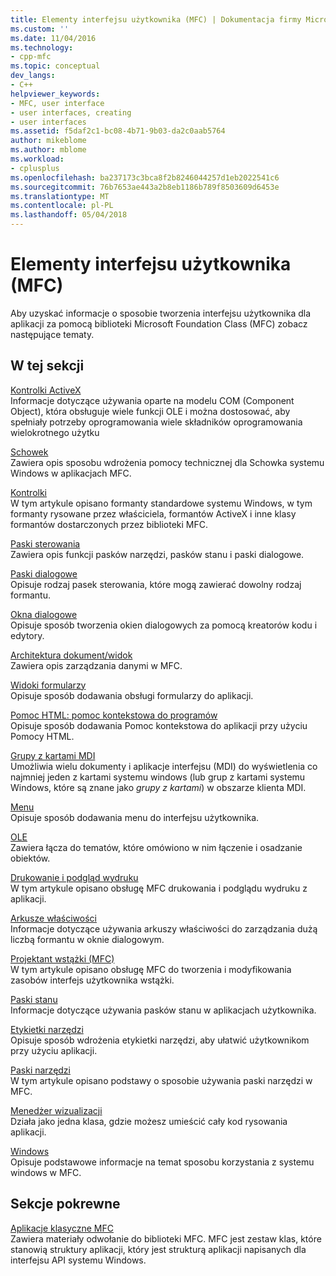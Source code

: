 ```yaml
---
title: Elementy interfejsu użytkownika (MFC) | Dokumentacja firmy Microsoft
ms.custom: ''
ms.date: 11/04/2016
ms.technology:
- cpp-mfc
ms.topic: conceptual
dev_langs:
- C++
helpviewer_keywords:
- MFC, user interface
- user interfaces, creating
- user interfaces
ms.assetid: f5daf2c1-bc08-4b71-9b03-da2c0aab5764
author: mikeblome
ms.author: mblome
ms.workload:
- cplusplus
ms.openlocfilehash: ba237173c3bca8f2b8246044257d1eb2022541c6
ms.sourcegitcommit: 76b7653ae443a2b8eb1186b789f8503609d6453e
ms.translationtype: MT
ms.contentlocale: pl-PL
ms.lasthandoff: 05/04/2018
---
```

# <a name="user-interface-elements-mfc"></a>Elementy interfejsu użytkownika (MFC)
Aby uzyskać informacje o sposobie tworzenia interfejsu użytkownika dla aplikacji za pomocą biblioteki Microsoft Foundation Class (MFC) zobacz następujące tematy.  
  
## <a name="in-this-section"></a>W tej sekcji  
 [Kontrolki ActiveX](../mfc/activex-controls.md)  
 Informacje dotyczące używania oparte na modelu COM (Component Object), która obsługuje wiele funkcji OLE i można dostosować, aby spełniały potrzeby oprogramowania wiele składników oprogramowania wielokrotnego użytku  
  
 [Schowek](../mfc/clipboard.md)  
 Zawiera opis sposobu wdrożenia pomocy technicznej dla Schowka systemu Windows w aplikacjach MFC.  
  
 [Kontrolki](../mfc/controls-mfc.md)  
 W tym artykule opisano formanty standardowe systemu Windows, w tym formanty rysowane przez właściciela, formantów ActiveX i inne klasy formantów dostarczonych przez biblioteki MFC.  
  
 [Paski sterowania](../mfc/control-bars.md)  
 Zawiera opis funkcji pasków narzędzi, pasków stanu i paski dialogowe.  
  
 [Paski dialogowe](../mfc/dialog-bars.md)  
 Opisuje rodzaj pasek sterowania, które mogą zawierać dowolny rodzaj formantu.  
  
 [Okna dialogowe](../mfc/dialog-boxes.md)  
 Opisuje sposób tworzenia okien dialogowych za pomocą kreatorów kodu i edytory.  
  
 [Architektura dokument/widok](../mfc/document-view-architecture.md)  
 Zawiera opis zarządzania danymi w MFC.  
  
 [Widoki formularzy](../mfc/form-views-mfc.md)  
 Opisuje sposób dodawania obsługi formularzy do aplikacji.  
  
 [Pomoc HTML: pomoc kontekstowa do programów](../mfc/html-help-context-sensitive-help-for-your-programs.md)  
 Opisuje sposób dodawania Pomoc kontekstowa do aplikacji przy użyciu Pomocy HTML.  
  
 [Grupy z kartami MDI](../mfc/mdi-tabbed-groups.md)  
 Umożliwia wielu dokumenty i aplikacje interfejsu (MDI) do wyświetlenia co najmniej jeden z kartami systemu windows (lub grup z kartami systemu Windows, które są znane jako *grupy z kartami*) w obszarze klienta MDI.  
  
 [Menu](../mfc/menus-mfc.md)  
 Opisuje sposób dodawania menu do interfejsu użytkownika.  
  
 [OLE](../mfc/ole-mfc.md)  
 Zawiera łącza do tematów, które omówiono w nim łączenie i osadzanie obiektów.  
  
 [Drukowanie i podgląd wydruku](../mfc/printing-and-print-preview.md)  
 W tym artykule opisano obsługę MFC drukowania i podglądu wydruku z aplikacji.  
  
 [Arkusze właściwości](../mfc/property-sheets-mfc.md)  
 Informacje dotyczące używania arkuszy właściwości do zarządzania dużą liczbą formantu w oknie dialogowym.  
  
 [Projektant wstążki (MFC)](../mfc/ribbon-designer-mfc.md)  
 W tym artykule opisano obsługę MFC do tworzenia i modyfikowania zasobów interfejs użytkownika wstążki.  
  
 [Paski stanu](../mfc/status-bars.md)  
 Informacje dotyczące używania pasków stanu w aplikacjach użytkownika.  
  
 [Etykietki narzędzi](../mfc/tool-tips.md)  
 Opisuje sposób wdrożenia etykietki narzędzi, aby ułatwić użytkownikom przy użyciu aplikacji.  
  
 [Paski narzędzi](../mfc/toolbars.md)  
 W tym artykule opisano podstawy o sposobie używania paski narzędzi w MFC.  
  
 [Menedżer wizualizacji](../mfc/visualization-manager.md)  
 Działa jako jedna klasa, gdzie możesz umieścić cały kod rysowania aplikacji.  
  
 [Windows](../mfc/windows.md)  
 Opisuje podstawowe informacje na temat sposobu korzystania z systemu windows w MFC.  
  
## <a name="related-sections"></a>Sekcje pokrewne  
 [Aplikacje klasyczne MFC](../mfc/mfc-desktop-applications.md)  
 Zawiera materiały odwołanie do biblioteki MFC. MFC jest zestaw klas, które stanowią struktury aplikacji, który jest strukturą aplikacji napisanych dla interfejsu API systemu Windows.

